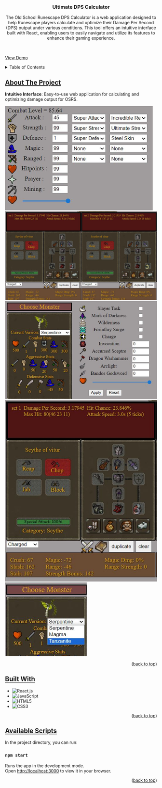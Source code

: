 <a name="readme-top"></a>

<!-- PROJECT LOGO -->
<br />
<div align="center">
  <a href="https://github.com/othneildrew/Best-README-Template">
  </a>

  <h3 align="center">Ultimate DPS Calculator</h3>

  <p align="center">
The Old School Runescape DPS Calculator is a web application designed to help Runescape players calculate and optimize their Damage Per Second (DPS) output under various conditions. This tool offers an intuitive interface built with React, enabling users to easily navigate and utilize its features to enhance their gaming experience.
    <br />
    <br />
    <br />
  </p>
</div>

[View Demo](https://phera.netlify.app/)


<!-- TABLE OF CONTENTS -->
<details>
  <summary>Table of Contents</summary>
  <ol>
    <li><a href="#about-the-project">About The Project</a></li>
    <li><a href="#built-with">Built With</a></li>
    <li><a href="#avaliable-scripts">Avaliable Scripts</a></li>
  </ol>
</details>



<!-- ABOUT THE PROJECT -->
## [About The Project]()

**Intuitive Interface**: Easy-to-use web application for calculating and optimizing damage output for OSRS.

[![DashboardDesktop][product-screenshot-1]]()
[![DashboardDesktop][product-screenshot-2]]()
[![DashboardDesktop][product-screenshot-3]]()
[![DashboardDesktop][product-screenshot-4]]()
[![DashboardDesktop][product-screenshot-5]]()

<p align="right">(<a href="#readme-top">back to top</a>)</p>



## [Built With]()

* ![React.js](https://img.shields.io/badge/ReactJS-20232A?style=flat&logo=react&logoColor=61DAFB)
* ![JavaScript](https://img.shields.io/badge/JavaScript-ES6+-yellow)
* ![HTML5](https://img.shields.io/badge/HTML5-%23E34F26.svg?style=flat&logo=html5&logoColor=white)
* ![CSS3](https://img.shields.io/badge/CSS3-%231572B6.svg?style=flat&logo=css3&logoColor=white)


<p align="right">(<a href="#readme-top">back to top</a>)</p>

## [Available Scripts]()

In the project directory, you can run:

### `npm start`

Runs the app in the development mode.\
Open [http://localhost:3000](http://localhost:3000) to view it in your browser.

<p align="right">(<a href="#readme-top">back to top</a>)</p>



<!-- MARKDOWN LINKS & IMAGES -->
<!-- https://www.markdownguide.org/basic-syntax/#reference-style-links -->
[issues-shield]: https://img.shields.io/github/issues/othneildrew/Best-README-Template.svg?style=for-the-badge
[issues-url]: https://github.com/othneildrew/Best-README-Template/issues
[license-shield]: https://img.shields.io/github/license/othneildrew/Best-README-Template.svg?style=for-the-badge
[license-url]: https://github.com/othneildrew/Best-README-Template/blob/master/LICENSE.txt
[linkedin-shield]: https://img.shields.io/badge/-LinkedIn-black.svg?style=for-the-badge&logo=linkedin&colorB=555
[linkedin-url]: https://linkedin.com/in/othneildrew
[product-screenshot-1]: static/1.JPG
[product-screenshot-2]: static/2.JPG
[product-screenshot-3]: static/3.JPG
[product-screenshot-4]: static/4.JPG
[product-screenshot-5]: static/5.JPG
[product-screenshot-6]: static/6.gif
[Svelte.dev]: https://img.shields.io/badge/Svelte-4A4A55?style=for-the-badge&logo=svelte&logoColor=FF3E00
[Svelte-url]: https://svelte.dev/
[Laravel.com]: https://img.shields.io/badge/Laravel-FF2D20?style=for-the-badge&logo=laravel&logoColor=white
[Laravel-url]: https://laravel.com

[Bootstrap.com]: https://img.shields.io/badge/Bootstrap-563D7C?style=for-the-badge&logo=bootstrap&logoColor=white
[Bootstrap-url]: https://getbootstrap.com
[Figma.com]: https://img.shields.io/badge/figma-%23F24E1E.svg?style=for-the-badge&logo=figma&logoColor=white
[Figma-url]: https://www.figma.com/
[JavaScript.js]: https://img.shields.io/badge/javascript-%23323330.svg?style=for-the-badge&logo=javascript&logoColor=%23F7DF1E
[JavaScript-url]: https://www.w3schools.com/Js/
[CSS3.css]: https://img.shields.io/badge/css3-%231572B6.svg?style=for-the-badge&logo=css3&logoColor=white
[CSS3-url]: https://www.w3schools.com/css/default.asp
[HTML5.html]: https://img.shields.io/badge/html5-%23E34F26.svg?style=for-the-badge&logo=html5&logoColor=white
[HTML5-url]: https://www.w3schools.com/html/default.asp
[Python.org]: https://img.shields.io/badge/python-3670A0?style=for-the-badge&logo=python&logoColor=ffdd54
[Python-url]: https://www.python.org/
[SQLite.org]: https://img.shields.io/badge/sqlite-%2307405e.svg?style=for-the-badge&logo=sqlite&logoColor=white
[SQLite-url]: https://www.sqlite.org/index.html
[React.js]: https://img.shields.io/badge/react-black?style=for-the-badge&logo=react&logoColor=white
[React-url]: https://react.dev/
[Django.org]: https://img.shields.io/badge/Django-092E20?style=for-the-badge&logo=django&logoColor=green
[Django-url]: https://www.djangoproject.com/
[Next.js]: https://img.shields.io/badge/next.js-000000?style=for-the-badge&logo=nextdotjs&logoColor=white
[Next-url]: https://nextjs.org/
